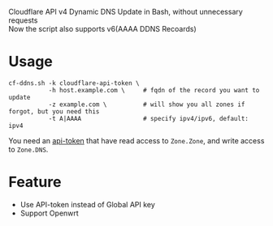 Cloudflare API v4 Dynamic DNS Update in Bash, without unnecessary requests  
Now the script also supports v6(AAAA DDNS Recoards)  
  
# Usage 
```
cf-ddns.sh -k cloudflare-api-token \
           -h host.example.com \     # fqdn of the record you want to update
           -z example.com \          # will show you all zones if forgot, but you need this
           -t A|AAAA                 # specify ipv4/ipv6, default: ipv4
```
You need an [api-token](https://www.cloudflare.com/a/account/my-account) that have read access to `Zone.Zone`, and write access to `Zone.DNS`.
  
# Feature
- Use API-token instead of Global API key  
- Support Openwrt